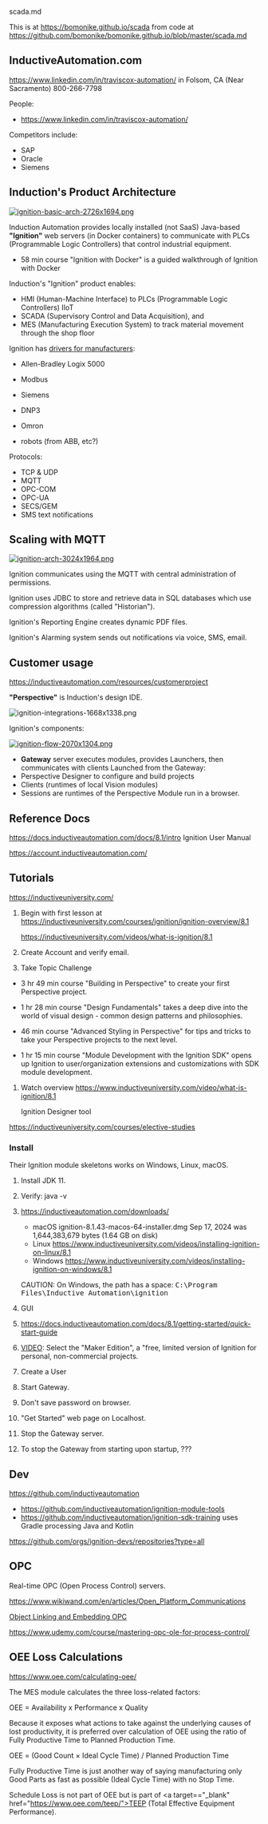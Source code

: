scada.md

This is at <a target="_blank" href="https://bomonike.github.io/scada">https://bomonike.github.io/scada</a> from code at <a target="_blank" href="https://github.com/bomonike/bomonike.github.io/blob/master/scada.md">https://github.com/bomonike/bomonike.github.io/blob/master/scada.md</a>

## InductiveAutomation.com

https://www.linkedin.com/in/traviscox-automation/
in Folsom, CA (Near Sacramento)
800-266-7798

People:
* https://www.linkedin.com/in/traviscox-automation/

Competitors include:
* SAP
* Oracle
* Siemens

## Induction's Product Architecture

<a target="_blank" href="https://inductiveuniversity.com/videos/ignition-system-architectures/8.1"><img alt="ignition-basic-arch-2726x1694.png" src="https://res.cloudinary.com/dcajqrroq/image/upload/v1726629808/ignition-basic-arch-2726x1694_carhxt.png"></a>

Induction Automation provides locally installed (not SaaS) Java-based <strong>"Ignition"</strong> web servers (in Docker containers) to communicate with PLCs (Programmable Logic Controllers) that control industrial equipment.

* 58 min course "Ignition with Docker" is a guided walkthrough of Ignition with Docker

Induction's "Ignition" product enables:
* HMI (Human-Machine Interface) to PLCs (Programmable Logic Controllers) IIoT
* SCADA (Supervisory Control and Data Acquisition), and
* MES (Manufacturing Execution System) to track material movement through the shop floor

Ignition has <a target="_blank" href="https://inductiveuniversity.com/videos/about-ignitions-modules/8.1">drivers for manufacturers</a>:
* Allen-Bradley Logix 5000
* Modbus
* Siemens
* DNP3
* Omron

* robots (from ABB, etc?)

Protocols:
* TCP & UDP
* MQTT
* OPC-COM
* OPC-UA
* SECS/GEM
* SMS text notifications

## Scaling with MQTT

<a target="_blank" href="https://inductiveuniversity.com/videos/ignition-system-architectures/8.1"><img alt="ignition-arch-3024x1964.png" src="https://res.cloudinary.com/dcajqrroq/image/upload/v1726629243/ignition-arch-3024x1964_enzi0p.png"></a>

Ignition communicates using the MQTT with central administration of permissions.

Ignition uses JDBC to store and retrieve data in SQL databases which use compression algorithms (called "Historian").

Ignition's Reporting Engine creates dynamic PDF files.

Ignition's Alarming system sends out notifications via voice, SMS, email.


## Customer usage

https://inductiveautomation.com/resources/customerproject

<strong>"Perspective"</strong> is Induction's design IDE.

<img alt="ignition-integrations-1668x1338.png" src="https://res.cloudinary.com/dcajqrroq/image/upload/v1726626234/ignition-integrations-1668x1338_gnji26.png">

Ignition's components:

<a target="_blank" href="https://inductiveuniversity.com/videos/what-is-ignition/8.1"><img alt="ignition-flow-2070x1304.png" src="https://res.cloudinary.com/dcajqrroq/image/upload/v1726626278/ignition-flow-2070x1304_yfsdlh.png"></a>

* <strong>Gateway</strong> server executes modules, provides Launchers, then communicates with clients
Launched from the Gateway:
* Perspective Designer to configure and build projects
* Clients (runtimes of local Vision modules)
* Sessions are runtimes of the Perspective Module run in a browser.




## Reference Docs

https://docs.inductiveautomation.com/docs/8.1/intro
Ignition User Manual

https://account.inductiveautomation.com/

## Tutorials

https://inductiveuniversity.com/

1. Begin with first lesson at https://inductiveuniversity.com/courses/ignition/ignition-overview/8.1

   https://inductiveuniversity.com/videos/what-is-ignition/8.1

2. Create Account and verify email.
3. Take Topic Challenge


* 3 hr 49 min course "Building in Perspective" to create your first Perspective project.

* 1 hr 28 min course "Design Fundamentals" takes a deep dive into the world of visual design - common design patterns and philosophies.

* 46 min course "Advanced Styling in Perspective" for  tips and tricks to take your Perspective projects to the next level.

* 1 hr 15 min course "Module Development with the Ignition SDK" opens up Ignition to user/organization extensions and customizations with SDK module development.

1. Watch overview https://www.inductiveuniversity.com/video/what-is-ignition/8.1

   Ignition Designer tool



https://inductiveuniversity.com/courses/elective-studies


### Install

Their Ignition module skeletons works on Windows, Linux, macOS.

1. Install JDK 11.
2. Verify: java -v
3. https://inductiveautomation.com/downloads/

   * macOS ignition-8.1.43-macos-64-installer.dmg Sep 17, 2024 was 1,644,383,679 bytes (1.64 GB on disk)
   * Linux  https://www.inductiveuniversity.com/videos/installing-ignition-on-linux/8.1
   * Windows  https://www.inductiveuniversity.com/videos/installing-ignition-on-windows/8.1

   CAUTION: On Windows, the path has a space:
   <tt>C:\Program Files\Inductive Automation\ignition</tt>

4. GUI

5. https://docs.inductiveautomation.com/docs/8.1/getting-started/quick-start-guide

6. <a target="_blank" href="https://www.inductiveuniversity.com/videos/installing-ignition-on-mac/8.1">VIDEO</a>: Select the "Maker Edition", a "free, limited version of Ignition for personal, non-commercial projects.

7. Create a User
8. Start Gateway.
9. Don't save password on browser.
10. "Get Started" web page on Localhost.

11. Stop the Gateway server.
12. To stop the Gateway from starting upon startup, ???

## Dev

https://github.com/inductiveautomation
* https://github.com/inductiveautomation/ignition-module-tools
* https://github.com/inductiveautomation/ignition-sdk-training uses Gradle processing Java and Kotlin


https://github.com/orgs/ignition-devs/repositories?type=all

## OPC

Real-time OPC (Open Process Control) servers.

https://www.wikiwand.com/en/articles/Open_Platform_Communications

<a target="_blank" href="https://www.opcdatahub.com/WhatIsOPC.html#note1">Object Linking and Embedding OPC</a>

https://www.udemy.com/course/mastering-opc-ole-for-process-control/

## OEE Loss Calculations

https://www.oee.com/calculating-oee/

The MES module calculates the three loss-related factors:

   OEE = Availability  x  Performance  x Quality

Because it exposes what actions to take against the underlying causes of lost productivity, it is preferred over calculation of OEE using the ratio of Fully Productive Time to Planned Production Time.

OEE = (Good Count × Ideal Cycle Time) / Planned Production Time

Fully Productive Time is just another way of saying manufacturing only Good Parts as fast as possible (Ideal Cycle Time) with no Stop Time.

Schedule Loss is not part of OEE but
is part of <a target=="_blank" href="https://www.oee.com/teep/">TEEP (Total Effective Equipment Performance)</a>.